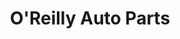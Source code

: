 ---
title: "O'Reilly Auto Parts"
url: /lufkin/oreilly-auto-parts-south-first-street/
shop: Autoteile
---